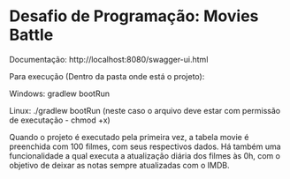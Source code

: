 # Desafio de Programação: Movies Battle

Documentação: http://localhost:8080/swagger-ui.html

Para execução (Dentro da pasta onde está o projeto):

Windows: gradlew bootRun

Linux: ./gradlew bootRun (neste caso o arquivo deve estar com permissão de executação - chmod +x)

Quando o projeto é executado pela primeira vez, a tabela movie é preenchida com  100 filmes, com seus respectivos dados. Há também uma funcionalidade a qual executa a atualização diária dos filmes às 0h, com o objetivo de deixar as notas sempre atualizadas com o IMDB.
